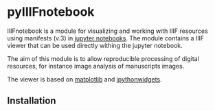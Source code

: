 # pyIIIFnotebook
IIIFnotebook is a module for visualizing and working with IIIF resources using manifests (v.3) in [jupyter notebooks](https://jupyter.org/install). The module contains a IIIF viewer that can be used directly withing the jupyter notebook. 

The aim of this module is to allow reproducible processing of digital resources, 
for instance image analysis of manuscripts images. 

The viewer is based on [matplotlib](https://matplotlib.org/) and [ipythonwidgets](https://ipywidgets.readthedocs.io/en/stable/).

## Installation 

